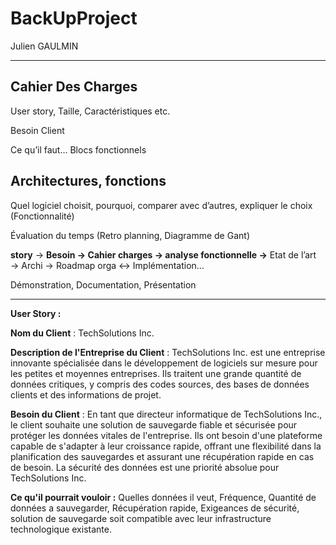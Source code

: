 # BackUpProject


Julien GAULMIN

---

## Cahier Des Charges

User story, Taille, Caractéristiques etc.

Besoin Client

Ce qu’il faut… Blocs fonctionnels

## Architectures, fonctions

Quel logiciel choisit, pourquoi, comparer avec d’autres, expliquer le choix (Fonctionnalité)

Évaluation du temps (Retro planning, Diagramme de Gant)

**story** → **Besoin → Cahier charges → analyse fonctionnelle →** Etat de l’art → Archi → Roadmap orga ↔ Implémentation…

Démonstration, Documentation, Présentation

---

**User Story :**

**Nom du Client** : TechSolutions Inc.

**Description de l'Entreprise du Client** :
TechSolutions Inc. est une entreprise innovante spécialisée dans le développement de logiciels sur mesure pour les petites et moyennes entreprises. Ils traitent une grande quantité de données critiques, y compris des codes sources, des bases de données clients et des informations de projet.

**Besoin du Client** :
En tant que directeur informatique de TechSolutions Inc., le client souhaite une solution de sauvegarde fiable et sécurisée pour protéger les données vitales de l'entreprise. Ils ont besoin d'une plateforme capable de s'adapter à leur croissance rapide, offrant une flexibilité dans la planification des sauvegardes et assurant une récupération rapide en cas de besoin. La sécurité des données est une priorité absolue pour TechSolutions Inc.

**Ce qu'il pourrait vouloir :**
Quelles données il veut, Fréquence, Quantité de données a sauvegarder, Récupération rapide, Exigeances de sécurité, solution de sauvegarde soit compatible avec leur infrastructure technologique existante.

